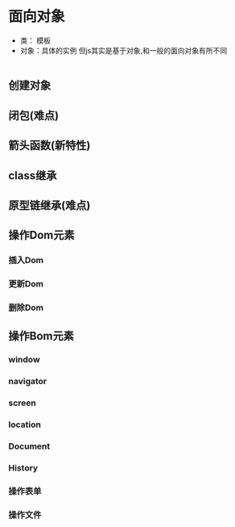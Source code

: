 # 面向对象
- 类： 模板
- 对象：具体的实例
但js其实是基于对象,和一般的面向对象有所不同


~~~ javascript

~~~

## 创建对象

## 闭包(难点)


## 箭头函数(新特性)




## class继承


## 原型链继承(难点)




## 操作Dom元素

### 插入Dom

### 更新Dom

### 删除Dom

## 操作Bom元素

### window

### navigator

### screen

### location

### Document

### History

### 操作表单

### 操作文件

